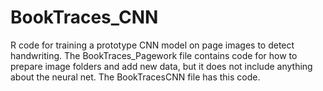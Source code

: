 # BookTraces_CNN
R code for training a prototype CNN model on page images to detect handwriting. The BookTraces_Pagework file contains code for how to prepare image folders and add new data, but it does not include anything about the neural net. The BookTracesCNN file has this code.

